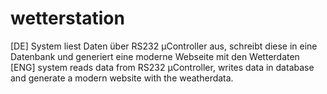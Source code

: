 wetterstation
=============

[DE] System liest Daten über RS232 µController aus, schreibt diese in eine Datenbank und generiert eine moderne Webseite mit den Wetterdaten
[ENG] system reads data from RS232 µController, writes data in database and generate a modern website with the weatherdata.
